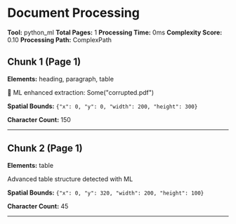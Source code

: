 # Document Processing

**Tool:** python_ml
**Total Pages:** 1
**Processing Time:** 0ms
**Complexity Score:** 0.10
**Processing Path:** ComplexPath

## Chunk 1 (Page 1)

**Elements:** heading, paragraph, table

🧠 ML enhanced extraction: Some("corrupted.pdf")

**Spatial Bounds:** `{"x": 0, "y": 0, "width": 200, "height": 300}`

**Character Count:** 150

---

## Chunk 2 (Page 1)

**Elements:** table

Advanced table structure detected with ML

**Spatial Bounds:** `{"x": 0, "y": 320, "width": 200, "height": 100}`

**Character Count:** 45

---

